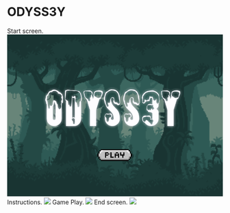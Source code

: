 # ODYSS3Y
Start screen. <img src="images/odyss3yStart.png"/>
Instructions. <img src="images/"/>
Game Play. <img src="images/"/>
End screen. <img src="images/"/>